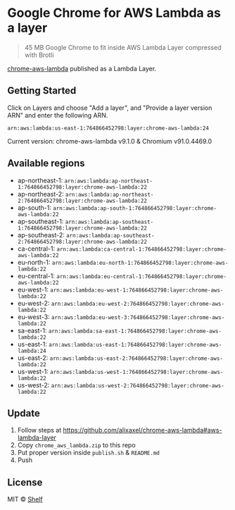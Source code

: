 # Google Chrome for AWS Lambda as a layer

> 45 MB Google Chrome to fit inside AWS Lambda Layer compressed with Brotli

[chrome-aws-lambda](https://github.com/alixaxel/chrome-aws-lambda) published as a Lambda Layer.

## Getting Started

Click on Layers and choose "Add a layer", and "Provide a layer version
ARN" and enter the following ARN.

```
arn:aws:lambda:us-east-1:764866452798:layer:chrome-aws-lambda:24
```

Current version: chrome-aws-lambda v9.1.0 & Chromium v91.0.4469.0

## Available regions

* ap-northeast-1: `arn:aws:lambda:ap-northeast-1:764866452798:layer:chrome-aws-lambda:22`
* ap-northeast-2: `arn:aws:lambda:ap-northeast-2:764866452798:layer:chrome-aws-lambda:22`
* ap-south-1: `arn:aws:lambda:ap-south-1:764866452798:layer:chrome-aws-lambda:22`
* ap-southeast-1: `arn:aws:lambda:ap-southeast-1:764866452798:layer:chrome-aws-lambda:22`
* ap-southeast-2: `arn:aws:lambda:ap-southeast-2:764866452798:layer:chrome-aws-lambda:22`
* ca-central-1: `arn:aws:lambda:ca-central-1:764866452798:layer:chrome-aws-lambda:22`
* eu-north-1: `arn:aws:lambda:eu-north-1:764866452798:layer:chrome-aws-lambda:22`
* eu-central-1: `arn:aws:lambda:eu-central-1:764866452798:layer:chrome-aws-lambda:22`
* eu-west-1: `arn:aws:lambda:eu-west-1:764866452798:layer:chrome-aws-lambda:22`
* eu-west-2: `arn:aws:lambda:eu-west-2:764866452798:layer:chrome-aws-lambda:22`
* eu-west-3: `arn:aws:lambda:eu-west-3:764866452798:layer:chrome-aws-lambda:22`
* sa-east-1: `arn:aws:lambda:sa-east-1:764866452798:layer:chrome-aws-lambda:22`
* us-east-1: `arn:aws:lambda:us-east-1:764866452798:layer:chrome-aws-lambda:24`
* us-east-2: `arn:aws:lambda:us-east-2:764866452798:layer:chrome-aws-lambda:22`
* us-west-1: `arn:aws:lambda:us-west-1:764866452798:layer:chrome-aws-lambda:22`
* us-west-2: `arn:aws:lambda:us-west-2:764866452798:layer:chrome-aws-lambda:22`


## Update

1. Follow steps at https://github.com/alixaxel/chrome-aws-lambda#aws-lambda-layer
2. Copy `chrome_aws_lambda.zip` to this repo
3. Put proper version inside `publish.sh` & `README.md`
4. Push

## License

MIT © [Shelf](https://shelf.io)
